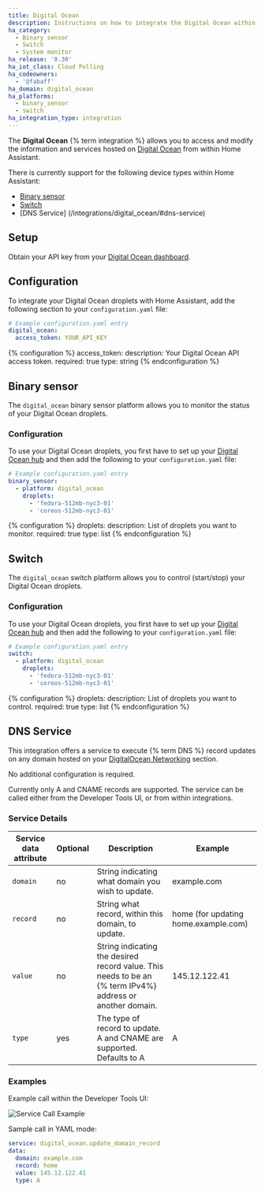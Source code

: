 ```yaml
---
title: Digital Ocean
description: Instructions on how to integrate the Digital Ocean within Home Assistant.
ha_category:
  - Binary sensor
  - Switch
  - System monitor
ha_release: '0.30'
ha_iot_class: Cloud Polling
ha_codeowners:
  - '@fabaff'
ha_domain: digital_ocean
ha_platforms:
  - binary_sensor
  - switch
ha_integration_type: integration
---
```


The **Digital Ocean** {% term integration %} allows you to access and modify the information and services hosted on [Digital Ocean](https://www.digitalocean.com/) from within Home Assistant.

There is currently support for the following device types within Home Assistant:

- [Binary sensor](/integrations/digital_ocean/#binary-sensor)
- [Switch](/integrations/digital_ocean/#switch)
- [DNS Service] (/integrations/digital_ocean/#dns-service)

## Setup

Obtain your API key from your [Digital Ocean dashboard](https://cloud.digitalocean.com/settings/api/tokens).

## Configuration

To integrate your Digital Ocean droplets with Home Assistant, add the following section to your `configuration.yaml` file:

```yaml
# Example configuration.yaml entry
digital_ocean:
  access_token: YOUR_API_KEY
```

{% configuration %}
access_token:
  description: Your Digital Ocean API access token.
  required: true
  type: string
{% endconfiguration %}

## Binary sensor

The `digital_ocean` binary sensor platform allows you to monitor the status of your Digital Ocean droplets.

### Configuration

To use your Digital Ocean droplets, you first have to set up your [Digital Ocean hub](/integrations/digital_ocean/) and then add the following to your `configuration.yaml` file:

```yaml
# Example configuration.yaml entry
binary_sensor:
  - platform: digital_ocean
    droplets:
      - 'fedora-512mb-nyc3-01'
      - 'coreos-512mb-nyc3-01'
```

{% configuration %}
droplets:
  description: List of droplets you want to monitor.
  required: true
  type: list
{% endconfiguration %}

## Switch

The `digital_ocean` switch platform allows you to control (start/stop) your Digital Ocean droplets.

### Configuration

To use your Digital Ocean droplets, you first have to set up your [Digital Ocean hub](/integrations/digital_ocean/) and then add the following to your `configuration.yaml` file:

```yaml
# Example configuration.yaml entry
switch:
  - platform: digital_ocean
    droplets:
      - 'fedora-512mb-nyc3-01'
      - 'coreos-512mb-nyc3-01'
```

{% configuration %}
droplets:
  description: List of droplets you want to control.
  required: true
  type: list
{% endconfiguration %}


## DNS Service

This integration offers a service to execute {% term DNS %} record updates on any domain hosted on your [DigitalOcean Networking](https://cloud.digitalocean.com/networking/domains) section.

No additional configuration is required.

Currently only A and CNAME records are supported. The service can be called either from the Developer Tools UI, or from within integrations.


### Service Details

| Service data attribute | Optional | Description | Example |
| ---------------------- | -------- | ----------- | ------- |
| `domain` | no | String indicating what domain you wish to update. | example.com |
| `record` | no | String what record, within this domain, to update. | home (for updating home.example.com) |
| `value` | no | String indicating the desired record value. This needs to be an {% term IPv4%} address or another domain. | 145.12.122.41 |
| `type` | yes | The type of record to update. A and CNAME are supported. Defaults to A | A |


### Examples

Example call within the Developer Tools UI:

![Service Call Example](/source/images/integration/service.png)

Sample call in YAML mode:

```yaml
service: digital_ocean.update_domain_record
data:
  domain: example.com
  record: home
  value: 145.12.122.41
  type: A
```
